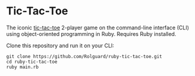 # Tic-Tac-Toe
The iconic [tic-tac-toe](https://en.wikipedia.org/wiki/Tic-tac-toe) 2-player game on the command-line interface (CLI) using object-oriented programming in Ruby. 
Requires Ruby installed.

Clone this repository and run it on your CLI:
```
git clone https://github.com/Rolguard/ruby-tic-tac-toe.git
cd ruby-tic-tac-toe
ruby main.rb
```
